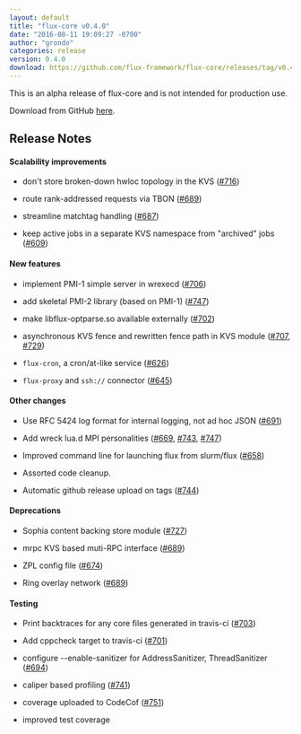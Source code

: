 ```yaml
---
layout: default
title: "flux-core v0.4.0"
date: "2016-08-11 19:09:27 -0700"
author: "grondo"
categories: release
version: 0.4.0
download: https://github.com/flux-framework/flux-core/releases/tag/v0.4.0
---
```


<div class="note warning">
This is an alpha release of flux-core and is not intended for production use.
</div>

Download from GitHub [here](https://github.com/flux-framework/flux-core/releases/tag/v0.4.0).

## Release Notes

#### Scalability improvements

* don't store broken-down hwloc topology in the KVS ([#716](https://github.com/flux-framework/flux-core/issues/716))

* route rank-addressed requests via TBON ([#689](https://github.com/flux-framework/flux-core/issues/689))

* streamline matchtag handling ([#687](https://github.com/flux-framework/flux-core/issues/687))

* keep active jobs in a separate KVS namespace from "archived" jobs ([#609](https://github.com/flux-framework/flux-core/issues/609))

#### New features

* implement PMI-1 simple server in wrexecd ([#706](https://github.com/flux-framework/flux-core/issues/706))

* add skeletal PMI-2 library (based on PMI-1) ([#747](https://github.com/flux-framework/flux-core/issues/747))

* make libflux-optparse.so available externally ([#702](https://github.com/flux-framework/flux-core/issues/702))

* asynchronous KVS fence and rewritten fence path in KVS module ([#707](https://github.com/flux-framework/flux-core/issues/707), [#729](https://github.com/flux-framework/flux-core/issues/729))

* `flux-cron`, a cron/at-like service ([#626](https://github.com/flux-framework/flux-core/issues/626))

* `flux-proxy` and `ssh://` connector ([#645](https://github.com/flux-framework/flux-core/issues/645))

#### Other changes

* Use RFC 5424 log format for internal logging, not ad hoc JSON ([#691](https://github.com/flux-framework/flux-core/issues/691))

* Add wreck lua.d MPI personalities ([#669](https://github.com/flux-framework/flux-core/issues/669), [#743](https://github.com/flux-framework/flux-core/issues/743), [#747](https://github.com/flux-framework/flux-core/issues/747))

* Improved command line for launching flux from slurm/flux ([#658](https://github.com/flux-framework/flux-core/issues/658))

* Assorted code cleanup.

* Automatic github release upload on tags ([#744](https://github.com/flux-framework/flux-core/issues/744))

#### Deprecations

* Sophia content backing store module ([#727](https://github.com/flux-framework/flux-core/issues/727))

* mrpc KVS based muti-RPC interface ([#689](https://github.com/flux-framework/flux-core/issues/689))

* ZPL config file ([#674](https://github.com/flux-framework/flux-core/issues/674))

* Ring overlay network ([#689](https://github.com/flux-framework/flux-core/issues/689))

#### Testing

* Print backtraces for any core files generated in travis-ci ([#703](https://github.com/flux-framework/flux-core/issues/703))

* Add cppcheck target to travis-ci ([#701](https://github.com/flux-framework/flux-core/issues/701))

* configure --enable-sanitizer for AddressSanitizer, ThreadSanitizer ([#694](https://github.com/flux-framework/flux-core/issues/694))

* caliper based profiling ([#741](https://github.com/flux-framework/flux-core/issues/741))

* coverage uploaded to CodeCof ([#751](https://github.com/flux-framework/flux-core/issues/751))

* improved test coverage


